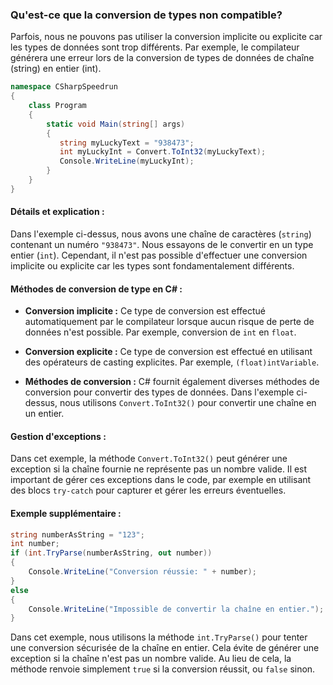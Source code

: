 ### Qu'est-ce que la conversion de types non compatible?

Parfois, nous ne pouvons pas utiliser la conversion implicite ou explicite car les types de données sont trop différents. Par exemple, le compilateur générera une erreur lors de la conversion de types de données de chaîne (string) en entier (int).

```csharp
namespace CSharpSpeedrun
{
    class Program
    {
        static void Main(string[] args)
        {
           string myLuckyText = "938473"; 
           int myLuckyInt = Convert.ToInt32(myLuckyText); 
           Console.WriteLine(myLuckyInt);
        }
    }
}
```

#### Détails et explication :

Dans l'exemple ci-dessus, nous avons une chaîne de caractères (`string`) contenant un numéro `"938473"`. Nous essayons de le convertir en un type entier (`int`). Cependant, il n'est pas possible d'effectuer une conversion implicite ou explicite car les types sont fondamentalement différents. 

#### Méthodes de conversion de type en C# :

- **Conversion implicite :** Ce type de conversion est effectué automatiquement par le compilateur lorsque aucun risque de perte de données n'est possible. Par exemple, conversion de `int` en `float`.

- **Conversion explicite :** Ce type de conversion est effectué en utilisant des opérateurs de casting explicites. Par exemple, `(float)intVariable`.

- **Méthodes de conversion :** C# fournit également diverses méthodes de conversion pour convertir des types de données. Dans l'exemple ci-dessus, nous utilisons `Convert.ToInt32()` pour convertir une chaîne en un entier.

#### Gestion d'exceptions :

Dans cet exemple, la méthode `Convert.ToInt32()` peut générer une exception si la chaîne fournie ne représente pas un nombre valide. Il est important de gérer ces exceptions dans le code, par exemple en utilisant des blocs `try-catch` pour capturer et gérer les erreurs éventuelles.

#### Exemple supplémentaire :

```csharp
string numberAsString = "123";
int number;
if (int.TryParse(numberAsString, out number))
{
    Console.WriteLine("Conversion réussie: " + number);
}
else
{
    Console.WriteLine("Impossible de convertir la chaîne en entier.");
}
```

Dans cet exemple, nous utilisons la méthode `int.TryParse()` pour tenter une conversion sécurisée de la chaîne en entier. Cela évite de générer une exception si la chaîne n'est pas un nombre valide. Au lieu de cela, la méthode renvoie simplement `true` si la conversion réussit, ou `false` sinon.